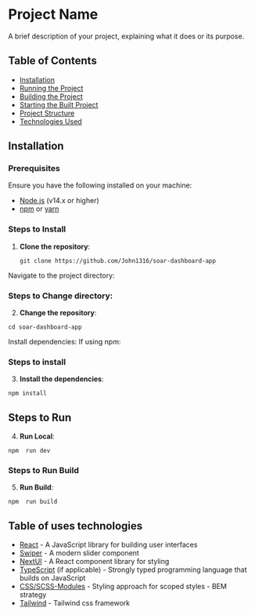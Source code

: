 # Project Name

A brief description of your project, explaining what it does or its purpose.

## Table of Contents
- [Installation](#installation)
- [Running the Project](#running-the-project)
- [Building the Project](#building-the-project)
- [Starting the Built Project](#starting-the-built-project)
- [Project Structure](#project-structure)
- [Technologies Used](#technologies-used)

## Installation

### Prerequisites
Ensure you have the following installed on your machine:
- [Node.js](https://nodejs.org/en/) (v14.x or higher)
- [npm](https://www.npmjs.com/) or [yarn](https://yarnpkg.com/)

### Steps to Install
1. **Clone the repository**:
   ```
   git clone https://github.com/John1316/soar-dashboard-app 
   
Navigate to the project directory:

### Steps to Change directory:
2. **Change the repository**:
```   
cd soar-dashboard-app
```
Install dependencies: If using npm:

### Steps to install
3. **Install the dependencies**:
```
npm install
```

## Steps to Run 
4. **Run Local**:
```
npm  run dev
```
### Steps to Run Build 
5. **Run Build**:
```
npm  run build
```
## Table of uses technologies
- [React](https://react.dev) - A JavaScript library for building user interfaces
- [Swiper](https://swiperjs.com) - A modern slider component
- [NextUI](https://nextui.org) - A React component library for styling
- [TypeScript]() (if applicable) - Strongly typed programming language that builds on JavaScript
- [CSS/SCSS-Modules](https://en.bem.info/methodology) - Styling approach for scoped styles - BEM strategy
- [Tailwind](https://tailwindcss.com) - Tailwind css framework